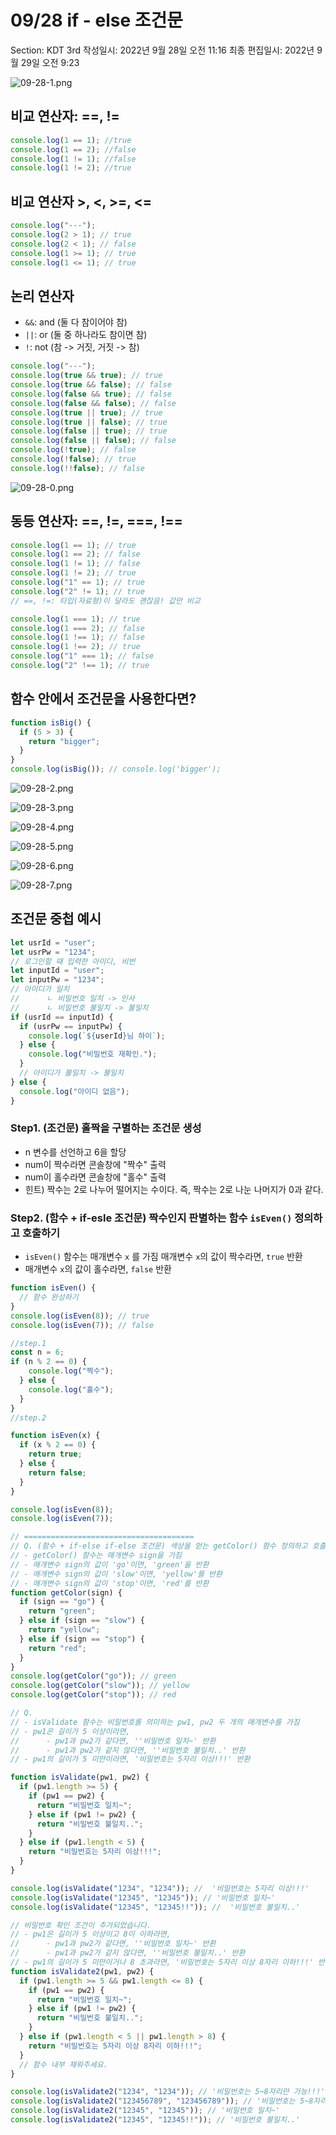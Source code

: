 # 09/28 if - else 조건문

Section: KDT 3rd
작성일시: 2022년 9월 28일 오전 11:16
최종 편집일시: 2022년 9월 29일 오전 9:23

![09-28-1.png](0928/09-28-1.png)

## 비교 연산자: ==, !=

```jsx
console.log(1 == 1); //true
console.log(1 == 2); //false
console.log(1 != 1); //false
console.log(1 != 2); //true
```

## 비교 연산자 >, <, >=, <=

```jsx
console.log("---");
console.log(2 > 1); // true
console.log(2 < 1); // false
console.log(1 >= 1); // true
console.log(1 <= 1); // true
```

## 논리 연산자

- `&&`: and (둘 다 참이어야 참)
- `||`: or (둘 중 하나라도 참이면 참)
- `!`: not (참 -> 거짓, 거짓 -> 참)

```jsx
console.log("---");
console.log(true && true); // true
console.log(true && false); // false
console.log(false && true); // false
console.log(false && false); // false
console.log(true || true); // true
console.log(true || false); // true
console.log(false || true); // true
console.log(false || false); // false
console.log(!true); // false
console.log(!false); // true
console.log(!!false); // false
```

![09-28-0.png](0928/09-28-0.png)

## 동등 연산자: ==, !=, ===, !==

```jsx
console.log(1 == 1); // true
console.log(1 == 2); // false
console.log(1 != 1); // false
console.log(1 != 2); // true
console.log("1" == 1); // true
console.log("2" != 1); // true
// ==, !=: 타입(자료형)이 달라도 괜찮음! 값만 비교
```

```jsx
console.log(1 === 1); // true
console.log(1 === 2); // false
console.log(1 !== 1); // false
console.log(1 !== 2); // true
console.log("1" === 1); // false
console.log("2" !== 1); // true
```

## 함수 안에서 조건문을 사용한다면?

```jsx
function isBig() {
  if (5 > 3) {
    return "bigger";
  }
}
console.log(isBig()); // console.log('bigger');
```

![09-28-2.png](0928/09-28-2.png)

![09-28-3.png](0928/09-28-3.png)

![09-28-4.png](0928/09-28-4.png)

![09-28-5.png](0928/09-28-5.png)

![09-28-6.png](0928/09-28-6.png)

![09-28-7.png](0928/09-28-7.png)

## 조건문 중첩 예시

```jsx
let usrId = "user";
let usrPw = "1234";
// 로그인할 때 입력한 아이디, 비번
let inputId = "user";
let inputPw = "1234";
// 아이디가 일치
// 		ㄴ 비밀번호 일치 -> 인사
// 		ㄴ 비밀번호 불일치 -> 불일치
if (usrId == inputId) {
  if (usrPw == inputPw) {
    console.log(`${userId}님 하이`);
  } else {
    console.log("비밀번호 재확인.");
  }
  // 아이디가 불일치 -> 불일치
} else {
  console.log("아이디 없음");
}
```

### Step1. (조건문) 홀짝을 구별하는 조건문 생성

- n 변수를 선언하고 6을 할당
- num이 짝수라면 콘솔창에 "짝수" 출력
- num이 홀수라면 콘솔창에 "홀수" 출력
- 힌트) 짝수는 2로 나누어 떨어지는 수이다. 즉, 짝수는 2로 나눈 나머지가 0과 같다.

### Step2. (함수 + if-esle 조건문) 짝수인지 판별하는 함수 `isEven()` 정의하고 호출하기

- `isEven()` 함수는 매개변수 `x` 를 가짐
  매개변수 `x`의 값이 짝수라면, `true` 반환
- 매개변수 `x`의 값이 홀수라면, `false` 반환

```jsx
function isEven() {
  // 함수 완성하기
}
console.log(isEven(8)); // true
console.log(isEven(7)); // false
```

```jsx
//step.1
const n = 6;
if (n % 2 == 0) {
    console.log("짝수");
  } else {
    console.log("홀수");
  }
}
//step.2

function isEven(x) {
  if (x % 2 == 0) {
    return true;
  } else {
    return false;
  }
}

console.log(isEven(8));
console.log(isEven(7));
```

```jsx
// ======================================
// Q. (함수 + if-else if-else 조건문) 색상을 얻는 getColor() 함수 정의하고 호출하기
// - getColor() 함수는 매개변수 sign을 가짐
// - 매개변수 sign의 값이 'go'이면, 'green'을 반환
// - 매개변수 sign의 값이 'slow'이면, 'yellow'를 반환
// - 매개변수 sign의 값이 'stop'이면, 'red'를 반환
function getColor(sign) {
  if (sign == "go") {
    return "green";
  } else if (sign == "slow") {
    return "yellow";
  } else if (sign == "stop") {
    return "red";
  }
}
console.log(getColor("go")); // green
console.log(getColor("slow")); // yellow
console.log(getColor("stop")); // red

// Q.
// - isValidate 함수는 비밀번호를 의미하는 pw1, pw2 두 개의 매개변수를 가짐
// - pw1은 길이가 5 이상이라면,
//      - pw1과 pw2가 같다면, ''비밀번호 일치~' 반환
//      - pw1과 pw2가 같지 않다면, ''비밀번호 불일치..' 반환
// - pw1의 길이가 5 미만이라면, '비밀번호는 5자리 이상!!!' 반환

function isValidate(pw1, pw2) {
  if (pw1.length >= 5) {
    if (pw1 == pw2) {
      return "비밀번호 일치~";
    } else if (pw1 != pw2) {
      return "비밀번호 불일치..";
    }
  } else if (pw1.length < 5) {
    return "비밀번호는 5자리 이상!!!";
  }
}

console.log(isValidate("1234", "1234")); //  '비밀번호는 5자리 이상!!!'
console.log(isValidate("12345", "12345")); // '비밀번호 일치~'
console.log(isValidate("12345", "12345!!")); //  '비밀번호 불일치..'

// 비밀번호 확인 조건이 추가되었습니다.
// - pw1은 길이가 5 이상이고 8이 이하라면,
//      - pw1과 pw2가 같다면, ''비밀번호 일치~' 반환
//      - pw1과 pw2가 같지 않다면, ''비밀번호 불일치..' 반환
// - pw1의 길이가 5 미만이거나 8 초과라면, '비밀번호는 5자리 이상 8자리 이하!!!' 반환
function isValidate2(pw1, pw2) {
  if (pw1.length >= 5 && pw1.length <= 8) {
    if (pw1 == pw2) {
      return "비밀번호 일치~";
    } else if (pw1 != pw2) {
      return "비밀번호 불일치..";
    }
  } else if (pw1.length < 5 || pw1.length > 8) {
    return "비밀번호는 5자리 이상 8자리 이하!!!";
  }
  // 함수 내부 채워주세요.
}

console.log(isValidate2("1234", "1234")); // '비밀번호는 5~8자리만 가능!!!'
console.log(isValidate2("123456789", "123456789")); // '비밀번호는 5~8자리만 가능!!!'
console.log(isValidate2("12345", "12345")); // '비밀번호 일치~'
console.log(isValidate2("12345", "12345!!")); // '비밀번호 불일치..'
```
